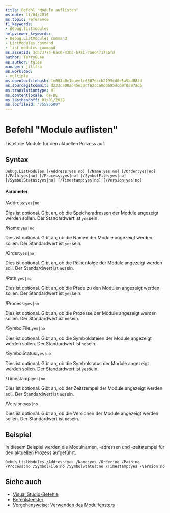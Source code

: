 ```yaml
---
title: Befehl "Module auflisten"
ms.date: 11/04/2016
ms.topic: reference
f1_keywords:
- debug.listmodules
helpviewer_keywords:
- Debug.ListModules command
- ListModules command
- list modules command
ms.assetid: 3cb73774-6ac0-43b2-b781-75ed47175bfd
author: TerryGLee
ms.author: tglee
manager: jillfra
ms.workload:
- multiple
ms.openlocfilehash: 1e083a0e1baeefc6807dccb2199cd0e5a9bd883d
ms.sourcegitcommit: d233ca00ad45e50cf62cca0d0b95dc69f0a87ad6
ms.translationtype: HT
ms.contentlocale: de-DE
ms.lasthandoff: 01/01/2020
ms.locfileid: "75595500"
---
```

# <a name="list-modules-command"></a>Befehl "Module auflisten"
Listet die Module für den aktuellen Prozess auf.

## <a name="syntax"></a>Syntax

```
Debug.ListModules [/Address:yes|no] [/Name:yes|no] [/Order:yes|no]
[/Path:yes|no] [/Process:yes|no] [/SymbolFile:yes|no]
[/SymbolStatus:yes|no] [/Timestamp:yes|no] [/Version:yes|no]
```

#### <a name="parameters"></a>Parameter
/Address:`yes|no`

Dies ist optional. Gibt an, ob die Speicheradressen der Module angezeigt werden sollen. Der Standardwert ist `yes`sein.

/Name:`yes|no`

Dies ist optional. Gibt an, ob die Namen der Module angezeigt werden sollen. Der Standardwert ist `yes`sein.

/Order:`yes|no`

Dies ist optional. Gibt an, ob die Reihenfolge der Module angezeigt werden soll. Der Standardwert ist `no`sein.

/Path:`yes|no`

Dies ist optional. Gibt an, ob die Pfade zu den Modulen angezeigt werden sollen. Der Standardwert ist `yes`sein.

/Process:`yes|no`

Dies ist optional. Gibt an, ob die Prozesse der Module angezeigt werden sollen. Der Standardwert ist `no`sein.

/SymbolFile:`yes|no`

Dies ist optional. Gibt an, ob die Symboldateien der Module angezeigt werden sollen. Der Standardwert ist `no`sein.

/SymbolStatus:`yes|no`

Dies ist optional. Gibt an, ob die Symbolstatus der Module angezeigt werden sollen. Der Standardwert ist `yes`sein.

/Timestamp:`yes|no`

Dies ist optional. Gibt an, ob der Zeitstempel der Module angezeigt werden soll. Der Standardwert ist `no`sein.

/Version:`yes|no`

Dies ist optional. Gibt an, ob die Versionen der Module angezeigt werden sollen. Der Standardwert ist `no`sein.

## <a name="example"></a>Beispiel
In diesem Beispiel werden die Modulnamen, -adressen und -zeitstempel für den aktuellen Prozess aufgeführt.

```
Debug.ListModules /Address:yes /Name:yes /Order:no /Path:no /Process:no /SymbolFile:no /SymbolStatus:no /Timestamp:yes /Version:no
```

## <a name="see-also"></a>Siehe auch

- [Visual Studio-Befehle](../../ide/reference/visual-studio-commands.md)
- [Befehlsfenster](../../ide/reference/command-window.md)
- [Vorgehensweise: Verwenden des Modulfensters](../../debugger/how-to-use-the-modules-window.md)
